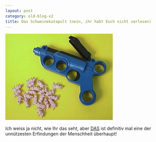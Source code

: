 ```yaml
---
layout: post
category: old-blog-v2
title: Das Schweinekatapult (nein, ihr habt Euch nicht verlesen)
---
```


![schweinekatapult.jpg](/images-blog/old-blogs/schweinekatapult.jpg)

Ich weiss ja nicht, wie Ihr das seht, aber [DAS](http://cgi.ebay.de/ws/eBayISAPI.dll?ViewItem&amp;item=3265926224) ist definitiv mal eine der unn&uuml;tzesten Erfindungen der Menschheit &uuml;berhaupt!

